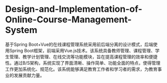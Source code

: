 # Design-and-Implementation-of-Online-Course-Management-System
基于Spring Boot+Vue的在线课程管理系统采用前后端分离的设计模式，后端使用Spring Boot框架，前端采用Vue.js技术。该系统具备教师管理、课程管理、学生管理、教学计划管理、在线交流等功能模块，旨在提高课程管理的效率和便捷性。通过B/S架构，系统实现了界面清晰、操作简单、功能全面的特点，使得管理工作更加系统化、规范化。该系统能够满足教育工作者和学习者的需求，为教育事业的发展贡献力量。

